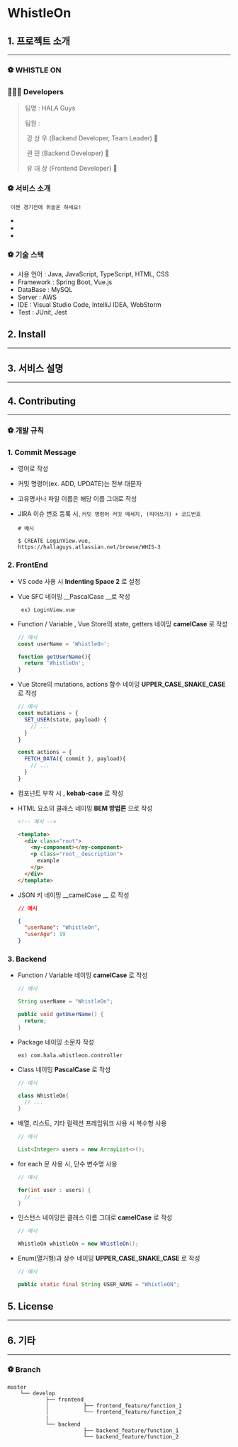 # WhistleOn



## 1. 프로젝트 소개

---

### ⚽️ WHISTLE ON



### 👨‍👨‍👦 Developers

> 팀명 : HALA Guys
>
> 팀원 :
>
> ​	강 상 우 (Backend Developer, Team Leader) 🐼
>
> ​	권	 민 (Backend Developer) 🐨
>
> ​	유 대 상 (Frontend Developer) 🐸




### ⚽ 서비스 소개

` 이젠 경기전에 휘슬온 하세요!`

* 

* 

* 




### ⚽️ 기술 스택

* 사용 언어 : Java, JavaScript, TypeScript, HTML, CSS
* Framework : Spring Boot, Vue.js
* DataBase : MySQL
* Server : AWS
* IDE : Visual Studio Code, IntelliJ IDEA, WebStorm
* Test : JUnit, Jest




## 2. Install

___






## 3. 서비스 설명

___






## 4. Contributing

___



### ⚽️ 개발 규칙



### 1. Commit Message

* 영어로 작성

* 커밋 명령어(ex. ADD, UPDATE)는 전부 대문자

* 고유명사나 파일 이름은 해당 이름 그대로 작성

* JIRA 이슈 번호 등록 시, `커밋 명령어 커밋 메세지, (띄어쓰기) + 코드번호`

  ```shell
  # 예시
  
  $ CREATE LoginView.vue, https://hallaguys.atlassian.net/browse/WHIS-3
  ```




### 2. FrontEnd

* VS code 사용 시 __Indenting Space 2__ 로 설정

* Vue SFC 네이밍 __PascalCase __로 작성

  ` ex) LoginView.vue`

* Function / Variable , Vue Store의 state, getters 네이밍 __camelCase__ 로 작성

  ```javascript
  // 예시
  const userName = 'WhistleOn';
  
  function getUserName(){
    return 'WhistleOn';
  }
  ```

* Vue Store의 mutations, actions 함수 네이밍 __UPPER_CASE_SNAKE_CASE__ 로 작성

  ```javascript
  // 예시
  const mutations = {
    SET_USER(state, payload) {
      // ...
    }
  }
  
  const actions = {
    FETCH_DATA({ commit }, payload){
      // ...
    }
  }
  ```

* 컴포넌트 부착 시 , __kebab-case__ 로 작성

* HTML 요소의 클래스 네이밍 __BEM 방법론__ 으로 작성

  ```html
  <!-- 예시 -->
  
  <template>
  	<div class="root">
      <my-component></my-component>
      <p class="root__description">
      	example
      </p>
    </div>
  </template>
  ```

* JSON 키 네이밍 __camelCase __ 로 작성

  ```json
  // 예시
  
  {
    "userName": "WhistleOn",
    "userAge": 19
  }
  ```




### 3. Backend

* Function / Variable 네이밍 __camelCase__ 로 작성

  ```java
  // 예시
  
  String userName = "WhistleOn";
  
  public void getUserName() {
    return;
  } 
  ```

* Package 네이밍 소문자 작성

  `ex) com.hala.whistleon.controller`

* Class 네이밍 __PascalCase__ 로 작성

  ```java
  // 예시
  
  class WhistleOn{
    // ...
  }
  ```

* 배열, 리스트, 기타 컬렉션 프레임워크 사용 시 복수형 사용

  ```java
  // 예시
  
  List<Integer> users = new ArrayList<>();
  ```

* for each 문 사용 시, 단수 변수명 사용

  ```java
  // 예시
  
  for(int user : users) {
    // ...
  }
  ```

* 인스턴스 네이밍은  클래스 이름 그대로 __camelCase__ 로 작성

  ```java
  // 예시
  
  WhistleOn whistleOn = new WhistleOn();
  ```

* Enum(열거형)과 상수 네이밍 __UPPER_CASE_SNAKE_CASE__ 로 작성

  ```java
  // 예시
  
  public static final String USER_NAME = "WhistleON";
  ```




## 5. License

___






## 6. 기타

___



### ⚽️ Branch

```shell
master
	└── develop
     		├── frontend
     		│			├── frontend_feature/function_1
     		│			└── frontend_feature/function_2
     		|
     		└── backend
     					├── backend_feature/function_1
     					└── backend_feature/function_2
```

